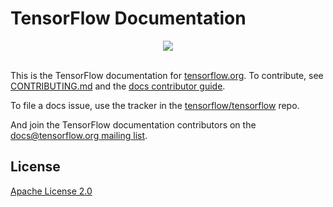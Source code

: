 # TensorFlow Documentation

<div align="center">
  <img src="https://www.tensorflow.org/images/tf_logo_horizontal.png"><br><br>
</div>

This is the TensorFlow documentation for [tensorflow.org](https://www.tensorflow.org).
To contribute, see [CONTRIBUTING.md](CONTRIBUTING.md) and the
[docs contributor guide](https://www.tensorflow.org/community/contribute/docs).

To file a docs issue, use the tracker in the
[tensorflow/tensorflow](https://github.com/tensorflow/tensorflow/issues/new?template=20-documentation-issue.md) repo.

And join the TensorFlow documentation contributors on the
[docs@tensorflow.org mailing list](https://groups.google.com/a/tensorflow.org/forum/#!forum/docs).

## License

[Apache License 2.0](LICENSE)

